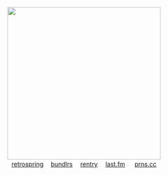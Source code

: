 <p align="center">
  <img src="https://i.pinimg.com/564x/c7/38/fe/c738fe8beecdb8999bd5625deef4fcfe.jpg" height=350>
  <br><a href="https://retrospring.net/Lacerate">retrospring</a>ㅤ 
  <a href="https://maow.cc/crest">bundlrs</a>  <a href="https://rentry.co/BIadee">rentry</a>  <a href="https://last.fm/user/IHateMemphis">last.fm</a>
  <a href="https://pronouns.cc/Girltwink">prns.cc</a>
</p>
